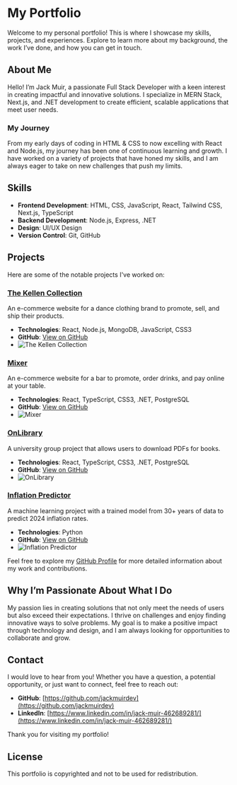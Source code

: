 # My Portfolio

Welcome to my personal portfolio! This is where I showcase my skills, projects, and experiences. Explore to learn more about my background, the work I’ve done, and how you can get in touch.

## About Me

Hello! I’m Jack Muir, a passionate Full Stack Developer with a keen interest in creating impactful and innovative solutions. I specialize in MERN Stack, Next.js, and .NET development to create efficient, scalable applications that meet user needs.

### My Journey

From my early days of coding in HTML & CSS to now excelling with React and Node.js, my journey has been one of continuous learning and growth. I have worked on a variety of projects that have honed my skills, and I am always eager to take on new challenges that push my limits.

## Skills

- **Frontend Development**: HTML, CSS, JavaScript, React, Tailwind CSS, Next.js, TypeScript
- **Backend Development**: Node.js, Express, .NET
- **Design**: UI/UX Design
- **Version Control**: Git, GitHub

## Projects

Here are some of the notable projects I've worked on:

### [The Kellen Collection](https://thekellencollection2-0.onrender.com/)
An e-commerce website for a dance clothing brand to promote, sell, and ship their products.
- **Technologies**: React, Node.js, MongoDB, JavaScript, CSS3
- **GitHub**: [View on GitHub](https://github.com/jackmuirdev/thekellencollection)
- ![The Kellen Collection](./kellenwebsite.png)

### [Mixer](https://barproject.fly.dev/)
An e-commerce website for a bar to promote, order drinks, and pay online at your table.
- **Technologies**: React, TypeScript, CSS3, .NET, PostgreSQL
- **GitHub**: [View on GitHub](https://github.com/jackmuirdev/barmenu)
- ![Mixer](./mixer.png)

### [OnLibrary](https://onlibrary.fly.dev/)
A university group project that allows users to download PDFs for books.
- **Technologies**: React, TypeScript, CSS3, .NET, PostgreSQL
- **GitHub**: [View on GitHub](https://github.com/jackmuirdev/OnLibrary)
- ![OnLibrary](./onlibrary.png)

### [Inflation Predictor](https://github.com/jackmuirdev/inflation-predictor)
A machine learning project with a trained model from 30+ years of data to predict 2024 inflation rates.
- **Technologies**: Python
- **GitHub**: [View on GitHub](https://github.com/jackmuirdev/inflation-predictor)
- ![Inflation Predictor](./inflationpred.png)

Feel free to explore my [GitHub Profile](https://github.com/jackmuirdev) for more detailed information about my work and contributions.

## Why I’m Passionate About What I Do

My passion lies in creating solutions that not only meet the needs of users but also exceed their expectations. I thrive on challenges and enjoy finding innovative ways to solve problems. My goal is to make a positive impact through technology and design, and I am always looking for opportunities to collaborate and grow.

## Contact

I would love to hear from you! Whether you have a question, a potential opportunity, or just want to connect, feel free to reach out:

- **GitHub**: [https://github.com/jackmuirdev](https://github.com/jackmuirdev)
- **LinkedIn**: [https://www.linkedin.com/in/jack-muir-462689281/](https://www.linkedin.com/in/jack-muir-462689281/)

Thank you for visiting my portfolio!

## License

This portfolio is copyrighted and not to be used for redistribution.
